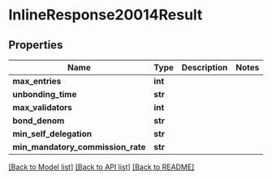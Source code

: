 # InlineResponse20014Result

## Properties
Name | Type | Description | Notes
------------ | ------------- | ------------- | -------------
**max_entries** | **int** |  | 
**unbonding_time** | **str** |  | 
**max_validators** | **int** |  | 
**bond_denom** | **str** |  | 
**min_self_delegation** | **str** |  | 
**min_mandatory_commission_rate** | **str** |  | 

[[Back to Model list]](../README.md#documentation-for-models) [[Back to API list]](../README.md#documentation-for-api-endpoints) [[Back to README]](../README.md)


